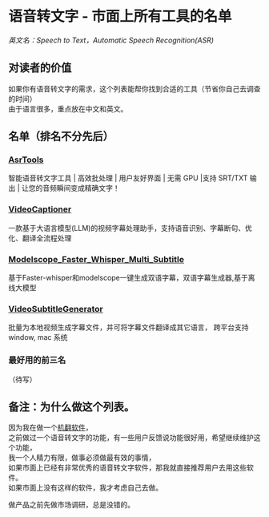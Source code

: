 # 语音转文字 - 市面上所有工具的名单
*英文名：Speech to Text，Automatic Speech Recognition(ASR)*

## 对读者的价值
如果你有语音转文字的需求，这个列表能帮你找到合适的工具（节省你自己去调查的时间）   
由于语言很多，重点放在中文和英文。

## 名单（排名不分先后）

### [AsrTools](https://github.com/WEIFENG2333/AsrTools)
智能语音转文字工具 | 高效批处理 | 用户友好界面 | 无需 GPU |支持 SRT/TXT 输出 | 让您的音频瞬间变成精确文字！

### [VideoCaptioner](https://github.com/WEIFENG2333/VideoCaptioner)
一款基于大语言模型(LLM)的视频字幕处理助手，支持语音识别、字幕断句、优化、翻译全流程处理

### [Modelscope_Faster_Whisper_Multi_Subtitle](https://github.com/v3ucn/Modelscope_Faster_Whisper_Multi_Subtitle)
基于Faster-whisper和modelscope一键生成双语字幕，双语字幕生成器,基于离线大模型

### [VideoSubtitleGenerator](https://github.com/buxuku/VideoSubtitleGenerator)
批量为本地视频生成字幕文件，并可将字幕文件翻译成其它语言， 跨平台支持 window, mac 系统

### 最好用的前三名
（待写）



<!-- ## 语音转文字工具
1. Whisper (OpenAI)
2. Microsoft Azure Speech Services
3. Google Cloud Speech-to-Text

<!-- 
[DeepSpeech](https://github.com/mozilla/DeepSpeech)
停止更新了。 

https://paperswithcode.com/task/automatic-speech-recognition

https://www.gladia.io/blog/best-open-source-speech-to-text-models

https://paperswithcode.com/task/speech-recognition

- [ ] 找一找国内的资料，别全看英文的。 -->


## 备注：为什么做这个列表。
因为我在做一个[机翻软件](https://github.com/1c7/Translate-Subtitle-File)，   
之前做过一个语音转文字的功能，有一些用户反馈说功能很好用，希望继续维护这个功能，   
我一个人精力有限，做事必须做最有效的事情，    
如果市面上已经有非常优秀的语音转文字软件，那我就直接推荐用户去用这些软件。   
如果市面上没有这样的软件，我才考虑自己去做。

做产品之前先做市场调研，总是没错的。
